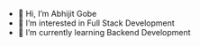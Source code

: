 - 👋 Hi, I’m Abhijit Gobe
- 👀 I’m interested in Full Stack Development
- 🌱 I’m currently learning Backend Development 

<!---
abhijitgobe/abhijitgobe is a ✨ special ✨ repository because its `README.md` (this file) appears on your GitHub profile.
You can click the Preview link to take a look at your changes.
--->

